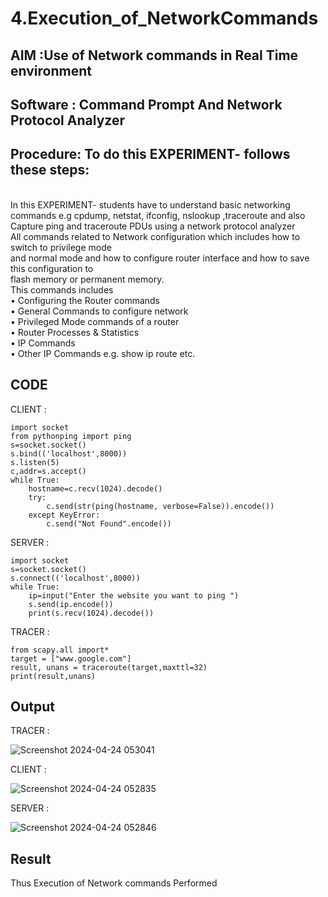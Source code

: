 # 4.Execution_of_NetworkCommands
## AIM :Use of Network commands in Real Time environment
## Software : Command Prompt And Network Protocol Analyzer
## Procedure: To do this EXPERIMENT- follows these steps:
<BR>
In this EXPERIMENT- students have to understand basic networking commands e.g cpdump, netstat, ifconfig, nslookup ,traceroute and also Capture ping and traceroute PDUs using a network protocol analyzer 
<BR>
All commands related to Network configuration which includes how to switch to privilege mode
<BR>
and normal mode and how to configure router interface and how to save this configuration to
<BR>
flash memory or permanent memory.
<BR>
This commands includes
<BR>
• Configuring the Router commands
<BR>
• General Commands to configure network
<BR>
• Privileged Mode commands of a router 
<BR>
• Router Processes & Statistics
<BR>
• IP Commands
<BR>
• Other IP Commands e.g. show ip route etc.
<BR>

## CODE
CLIENT :
```
import socket 
from pythonping import ping 
s=socket.socket() 
s.bind(('localhost',8000)) 
s.listen(5) 
c,addr=s.accept() 
while True: 
    hostname=c.recv(1024).decode() 
    try: 
        c.send(str(ping(hostname, verbose=False)).encode()) 
    except KeyError: 
        c.send("Not Found".encode())
```
SERVER :
```
import socket 
s=socket.socket() 
s.connect(('localhost',8000)) 
while True: 
    ip=input("Enter the website you want to ping ") 
    s.send(ip.encode()) 
    print(s.recv(1024).decode()) 
```
TRACER :
```
from scapy.all import* 
target = ["www.google.com"] 
result, unans = traceroute(target,maxttl=32) 
print(result,unans) 
```

## Output

TRACER :

![Screenshot 2024-04-24 053041](https://github.com/nivethasuresh1408/4.Execution_of_NetworkCommends/assets/152055927/01764015-00f7-4c30-830f-3f2cc2f2816f)

CLIENT :

![Screenshot 2024-04-24 052835](https://github.com/nivethasuresh1408/4.Execution_of_NetworkCommends/assets/152055927/6095ea6e-67de-4ce5-bf3d-650f20d9dd5c)

SERVER :

![Screenshot 2024-04-24 052846](https://github.com/nivethasuresh1408/4.Execution_of_NetworkCommends/assets/152055927/449b2de0-b41b-4a21-ae7f-dd7618fc84ed)

## Result
Thus Execution of Network commands Performed 

